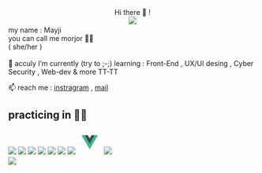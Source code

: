 <div align="center">
  Hi there 👋 !
</div>

<div id="header" align="center">
  <img src="https://media.giphy.com/media/y2mDT8Cdp7ExG/giphy.gif?cid=ecf05e47mqzu7ac81onl037341f41j23kqearhkzv4ifgtns&rid=giphy.gif&ct=g" width="300"/>
</div>
my name : Mayji <br>
you can call me morjor 🫶🏻 <br>
( she/her ) <br>



<br>
🫧 acculy I’m currently (try to ;-;) learning : Front-End , UX/UI desing , Cyber Security , Web-dev & more TT-TT

📫 reach me :  [instragram](https://www.instagram.com/mmayyiisuay/) , [mail](natchasuaysaard@gmail.com)

## practicing in 💪🏻
<div class="flex align="center"">
  <img height=50 src="https://cdn.jsdelivr.net/gh/devicons/devicon/icons/python/python-original.svg"/>
  <img height=50 src="https://cdn.jsdelivr.net/gh/devicons/devicon/icons/c/c-original.svg"/>
  <img height=50 src="https://cdn.jsdelivr.net/gh/devicons/devicon/icons/java/java-original.svg"/>
  <img height=50 src="https://cdn.jsdelivr.net/gh/devicons/devicon/icons/html5/html5-original.svg" />
  <img height=50 src="https://cdn.jsdelivr.net/gh/devicons/devicon/icons/css3/css3-original.svg" />
  <img height=50 src="https://cdn.jsdelivr.net/gh/devicons/devicon/icons/github/github-original.svg"/>
  <img height=50 src="https://camo.githubusercontent.com/27d0b117da00485c56d69aef0fa310a3f8a07abecc8aa15fa38c8b78526c60ac/68747470733a2f2f63646e2e6a7364656c6976722e6e65742f67682f64657669636f6e732f64657669636f6e2f69636f6e732f72656163742f72656163742d6f726967696e616c2e737667"/>
  <img height=50 src="https://github.com/vuejs/art/blob/master/logo.png" />
  <img height=50 src="[https://github.com/devicons/devicon/blob/v2.15.1/icons/tailwindcss/tailwindcss-original-wordmark.svg](https://github.com/devicons/devicon/blob/v2.15.1/icons/tailwindcss/tailwindcss-plain.svg)"/> 
  
</div>
  <img align="center" src="https://github-readme-stats.vercel.app/api/top-langs?username=zluvsand&layout=compact"/>
<!--
**mmayyiisuay/mmayyiisuay** is a ✨ _special_ ✨ repository because its `README.md` (this file) appears on your GitHub profile.

Here are some ideas to get you started:

- 🔭 I’m currently working on ...
- 🌱 I’m currently learning ...
- 👯 I’m looking to collaborate on ...
- 🤔 I’m looking for help with ...
- 💬 Ask me about ...
- 📫 How to reach me: ...
- 😄 Pronouns: ...
- ⚡ Fun fact: ...
-->
